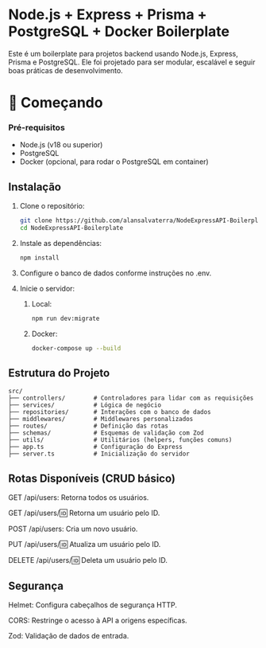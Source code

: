 # Node.js + Express + Prisma + PostgreSQL + Docker Boilerplate

Este é um boilerplate para projetos backend usando Node.js, Express, Prisma e PostgreSQL. Ele foi projetado para ser modular, escalável e seguir boas práticas de desenvolvimento.

# 🚀 Começando

### Pré-requisitos

- Node.js (v18 ou superior)
- PostgreSQL
- Docker (opcional, para rodar o PostgreSQL em container)

## Instalação

1. Clone o repositório:
   ```bash
   git clone https://github.com/alansalvaterra/NodeExpressAPI-Boilerplate.git
   cd NodeExpressAPI-Boilerplate
2. Instale as dependências:
   ```bash
   npm install
3. Configure o banco de dados conforme instruções no .env.

4. Inicie o servidor:
   1. Local:    
        ```bash
        npm run dev:migrate  

   2. Docker:   
         ```bash
        docker-compose up --build

## Estrutura do Projeto


    src/
    ├── controllers/        # Controladores para lidar com as requisições
    ├── services/           # Lógica de negócio
    ├── repositories/       # Interações com o banco de dados
    ├── middlewares/        # Middlewares personalizados
    ├── routes/             # Definição das rotas
    ├── schemas/            # Esquemas de validação com Zod
    ├── utils/              # Utilitários (helpers, funções comuns)
    ├── app.ts              # Configuração do Express
    ├── server.ts           # Inicialização do servidor

## Rotas Disponíveis (CRUD básico)
GET /api/users: Retorna todos os usuários.

GET /api/users/:id: Retorna um usuário pelo ID.

POST /api/users: Cria um novo usuário.

PUT /api/users/:id: Atualiza um usuário pelo ID.

DELETE /api/users/:id: Deleta um usuário pelo ID.


## Segurança
Helmet: Configura cabeçalhos de segurança HTTP.

CORS: Restringe o acesso à API a origens específicas.

Zod: Validação de dados de entrada.

